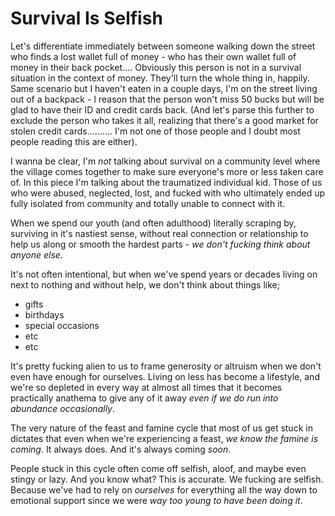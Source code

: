 

# Survival Is Selfish


Let's differentiate immediately between someone walking down the street who finds a lost wallet full of money - who has their own wallet full of money in their back pocket.... Obviously this person is not in a survival situation in the context of money. They'll turn the whole thing in, happily. Same scenario but I haven't eaten in a couple days, I'm on the street living out of a backpack - I reason that the person won't miss 50 bucks but will be glad to have their ID and credit cards back. (And let's parse this further to exclude the person who takes it all, realizing that there's a good market for stolen credit cards.......... I'm not one of those people and I doubt most people reading this are either).

I wanna be clear, I'm *not* talking about survival on a community level where the village comes together to make sure everyone's more or less taken care of. In this piece I'm talking about the traumatized individual kid. Those of us who were abused, neglected, lost, and fucked with who ultimately ended up fully isolated from community and totally unable to connect with it.

When we spend our youth (and often adulthood) literally scraping by, surviving in it's nastiest sense, without real connection or relationship to help us along or smooth the hardest parts - *we don't fucking think about anyone else*.

It's not often intentional, but when we've spend years or decades living on next to nothing and without help, we don't think about things like;

* gifts
* birthdays
* special occasions
* etc
* etc

It's pretty fucking alien to us to frame generosity or altruism when we don't even have enough for ourselves. Living on less has become a lifestyle, and we're so depleted in every way at almost all times that it becomes practically anathema to give any of it away *even if we do run into abundance occasionally*.

The very nature of the feast and famine cycle that most of us get stuck in dictates that even when we're experiencing a feast, *we know the famine is coming*. It always does. And it's always coming *soon*. 

People stuck in this cycle often come off selfish, aloof, and maybe even stingy or lazy. And you know what? This is accurate. We fucking are selfish. Because we've had to rely on *ourselves* for everything all the way down to emotional support since we were *way too young to have been doing it*. 